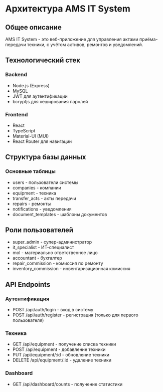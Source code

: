 # Архитектура AMS IT System

## Общее описание
AMS IT System - это веб-приложение для управления актами приёма-передачи техники, с учётом активов, ремонтов и уведомлений.

## Технологический стек

### Backend
- Node.js (Express)
- MySQL
- JWT для аутентификации
- bcryptjs для хеширования паролей

### Frontend
- React
- TypeScript
- Material-UI (MUI)
- React Router для навигации

## Структура базы данных

### Основные таблицы
- users - пользователи системы
- companies - компании
- equipment - техника
- transfer_acts - акты передачи
- repairs - ремонты
- notifications - уведомления
- document_templates - шаблоны документов

## Роли пользователей
- super_admin - супер-администратор
- it_specialist - ИТ-специалист
- mol - материально ответственное лицо
- accountant - бухгалтер
- repair_commission - комиссия по ремонту
- inventory_commission - инвентаризационная комиссия

## API Endpoints

### Аутентификация
- POST /api/auth/login - вход в систему
- POST /api/auth/register - регистрация (только для первого пользователя)

### Техника
- GET /api/equipment - получение списка техники
- POST /api/equipment - добавление техники
- PUT /api/equipment/:id - обновление техники
- DELETE /api/equipment/:id - удаление техники

### Dashboard
- GET /api/dashboard/counts - получение статистики 